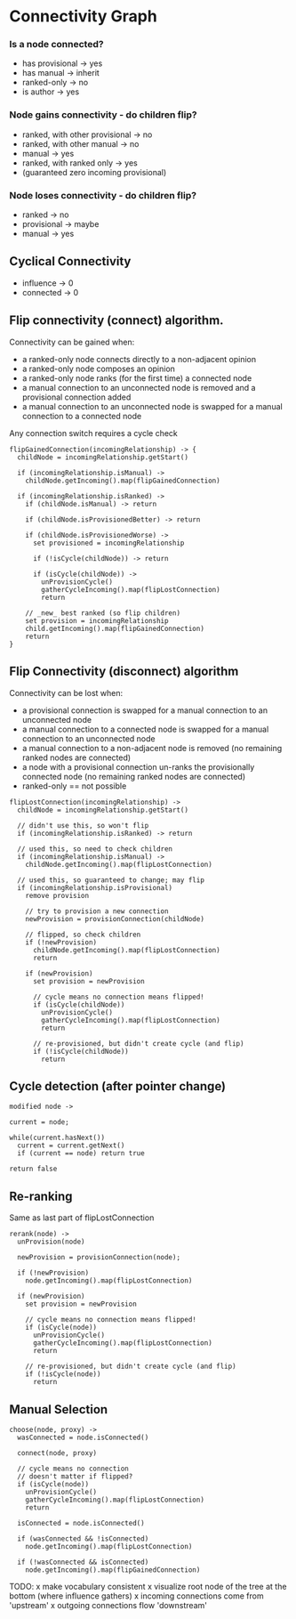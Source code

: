 # Connectivity Graph

### Is a node connected?

- has provisional -> yes
- has manual -> inherit 
- ranked-only -> no
- is author -> yes

### Node gains connectivity - do children flip?

- ranked, with other provisional -> no
- ranked, with other manual -> no
- manual -> yes
- ranked, with ranked only -> yes
- (guaranteed zero incoming provisional)

### Node loses connectivity - do children flip?

- ranked -> no
- provisional -> maybe
- manual -> yes

## Cyclical Connectivity

- influence -> 0
- connected -> 0

## Flip connectivity (connect) algorithm.

Connectivity can be gained when:
- a ranked-only node connects directly to a non-adjacent opinion 
- a ranked-only node composes an opinion
- a ranked-only node ranks (for the first time) a connected node
- a manual connection to an unconnected node is removed and a provisional connection added
- a manual connection to an unconnected node is swapped for a manual connection to a connected node

Any connection switch requires a cycle check

``` 
flipGainedConnection(incomingRelationship) -> {
  childNode = incomingRelationship.getStart()

  if (incomingRelationship.isManual) -> 
    childNode.getIncoming().map(flipGainedConnection)
  
  if (incomingRelationship.isRanked) ->
    if (childNode.isManual) -> return

    if (childNode.isProvisionedBetter) -> return

    if (childNode.isProvisionedWorse) -> 
      set provisioned = incomingRelationship
      
      if (!isCycle(childNode)) -> return

      if (isCycle(childNode)) -> 
        unProvisionCycle() 
        gatherCycleIncoming().map(flipLostConnection)
        return

    // _new_ best ranked (so flip children)
    set provision = incomingRelationship
    child.getIncoming().map(flipGainedConnection)
    return
}
```

## Flip Connectivity (disconnect) algorithm

Connectivity can be lost when:
- a provisional connection is swapped for a manual connection to an unconnected node
- a manual connection to a connected node is swapped for a manual connection to an unconnected node
- a manual connection to a non-adjacent node is removed (no remaining ranked nodes are connected)
- a node with a provisional connection un-ranks the provisionally connected node (no remaining ranked nodes are connected)
- ranked-only == not possible

```
flipLostConnection(incomingRelationship) ->
  childNode = incomingRelationship.getStart()

  // didn't use this, so won't flip
  if (incomingRelationship.isRanked) -> return

  // used this, so need to check children
  if (incomingRelationship.isManual) ->
    childNode.getIncoming().map(flipLostConnection)

  // used this, so guaranteed to change; may flip
  if (incomingRelationship.isProvisional)
    remove provision

    // try to provision a new connection
    newProvision = provisionConnection(childNode)

    // flipped, so check children
    if (!newProvision)
      childNode.getIncoming().map(flipLostConnection)
      return

    if (newProvision)
      set provision = newProvision
 
      // cycle means no connection means flipped!
      if (isCycle(childNode))
        unProvisionCycle() 
        gatherCycleIncoming().map(flipLostConnection)
        return

      // re-provisioned, but didn't create cycle (and flip)
      if (!isCycle(childNode))
        return
```

## Cycle detection (after pointer change)

```
modified node ->

current = node;

while(current.hasNext())
  current = current.getNext()
  if (current == node) return true

return false
```

## Re-ranking

Same as last part of flipLostConnection

```
rerank(node) ->
  unProvision(node)
  
  newProvision = provisionConnection(node);

  if (!newProvision)
    node.getIncoming().map(flipLostConnection)

  if (newProvision)
    set provision = newProvision

    // cycle means no connection means flipped!
    if (isCycle(node))
      unProvisionCycle() 
      gatherCycleIncoming().map(flipLostConnection)
      return

    // re-provisioned, but didn't create cycle (and flip)
    if (!isCycle(node))
      return
```

## Manual Selection

```
choose(node, proxy) ->
  wasConnected = node.isConnected()

  connect(node, proxy)

  // cycle means no connection
  // doesn't matter if flipped?
  if (isCycle(node))
    unProvisionCycle() 
    gatherCycleIncoming().map(flipLostConnection)
    return

  isConnected = node.isConnected()

  if (wasConnected && !isConnected) 
    node.getIncoming().map(flipLostConnection)

  if (!wasConnected && isConnected)
    node.getIncoming().map(flipGainedConnection)
```

TODO:
x make vocabulary consistent
x visualize root node of the tree at the bottom (where influence gathers)
x incoming connections come from 'upstream'
x outgoing connections flow 'downstream'


